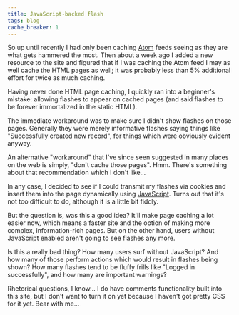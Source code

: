 ```yaml
---
title: JavaScript-backed flash
tags: blog
cache_breaker: 1
---
```


So up until recently I had only been caching [Atom](/wiki/Atom) feeds seeing as they are what gets hammered the most. Then about a week ago I added a new resource to the site and figured that if I was caching the Atom feed I may as well cache the HTML pages as well; it was probably less than 5% additional effort for twice as much caching.

Having never done HTML page caching, I quickly ran into a beginner's mistake: allowing flashes to appear on cached pages (and said flashes to be forever immortalized in the static HTML).

The immediate workaround was to make sure I didn't show flashes on those pages. Generally they were merely informative flashes saying things like "Successfully created new record", for things which were obviously evident anyway.

An alternative "workaround" that I've since seen suggested in many places on the web is simply, "don't cache those pages". Hmm. There's something about that recommendation which I don't like...

In any case, I decided to see if I could transmit my flashes via cookies and insert them into the page dynamically using [JavaScript](/wiki/JavaScript). Turns out that it's not too difficult to do, although it is a little bit fiddly.

But the question is, was this a good idea? It'll make page caching a lot easier now, which means a faster site and the option of making more complex, information-rich pages. But on the other hand, users without JavaScript enabled aren't going to see flashes any more.

Is this a really bad thing? How many users surf without JavaScript? And how many of those perform actions which would result in flashes being shown? How many flashes tend to be fluffy frills like "Logged in successfully", and how many are important warnings?

Rhetorical questions, I know... I do have comments functionality built into this site, but I don't want to turn it on yet because I haven't got pretty CSS for it yet. Bear with me...
